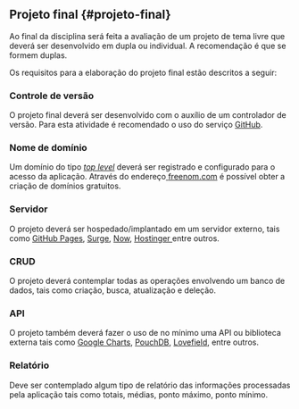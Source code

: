 ## Projeto final {#projeto-final}

Ao final da disciplina será feita a avaliação de um projeto de tema livre que deverá ser desenvolvido em dupla ou individual. A recomendação é que se formem duplas.

Os requisitos para a elaboração do projeto final estão descritos a seguir:

### Controle de versão

O projeto final deverá ser desenvolvido com o auxílio de um controlador de versão. Para esta atividade é recomendado o uso do serviço [GitHub](http://github.com).

### Nome de domínio

Um domínio do tipo [_top level_](https://pt.wikipedia.org/wiki/Domínio_de_topo) deverá ser registrado e configurado para o acesso da aplicação. Através do endereço[ ](http://www.freenom.com)[freenom.com](http://www.freenom.com) é possível obter a criação de domínios gratuitos.

### Servidor

O projeto deverá ser hospedado/implantado em um servidor externo, tais como [GitHub Pages](https://pages.github.com/), [Surge](https://surge.sh/), [Now](https://zeit.co/now), [Hostinger ](https://www.hostinger.com.br)entre outros.

### CRUD

O projeto deverá contemplar todas as operações envolvendo um banco de dados, tais como criação, busca, atualização e deleção.

### API

O projeto também deverá fazer o uso de no mínimo uma API ou biblioteca externa tais como [Google Charts](https://developers.google.com/chart/), [PouchDB](https://pouchdb.com/), [Lovefield](https://google.github.io/lovefield/), entre outros.

### Relatório

Deve ser contemplado algum tipo de relatório das informações processadas pela aplicação tais como totais, médias, ponto máximo, ponto mínimo.

